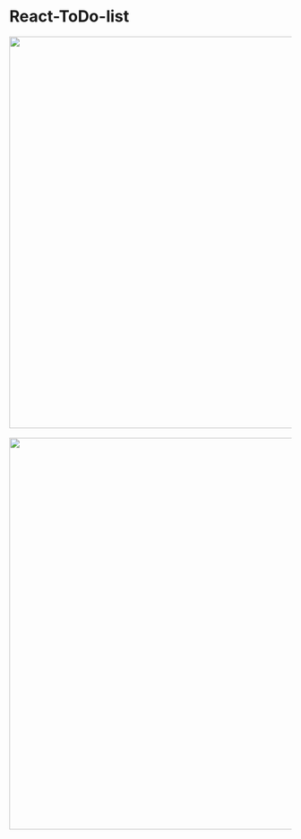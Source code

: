 # React-ToDo-list
<div align="center">
<img src="https://user-images.githubusercontent.com/98776713/182897128-5c633396-c5a3-4ceb-9ec1-20ee68a58ace.png" width="700px">
<br/> <br/> 
<img src="https://user-images.githubusercontent.com/98776713/182897137-a73ca1d7-df07-4e31-afa2-f2e03243eb7f.png" width="700px">
</div>
